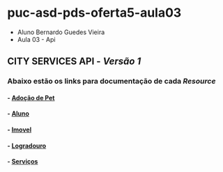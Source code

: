 # puc-asd-pds-oferta5-aula03
  - Aluno Bernardo Guedes Vieira
  - Aula 03 - Api

## CITY SERVICES API - _Versão 1_

### Abaixo estão os links para documentação de cada *Resource*

#### - [**Adoção de Pet**](https://github.com/bguedesvieira/puc-asd-pds-oferta5-aula03/blob/master/docs/v1/AdocaoPet_V1.md)
#### - [**Aluno**](https://github.com/bguedesvieira/puc-asd-pds-oferta5-aula03/blob/master/docs/v1/Aluno_V1.md)
#### - [**Imovel**](https://github.com/bguedesvieira/puc-asd-pds-oferta5-aula03/blob/master/docs/v1/Imovel_V1.md)
#### - [**Logradouro**](https://github.com/bguedesvieira/puc-asd-pds-oferta5-aula03/blob/master/docs/v1/Lograduro_V1.md)
#### - [**Serviços**](https://github.com/bguedesvieira/puc-asd-pds-oferta5-aula03/blob/master/docs/v1/Servicos_V1.md)

